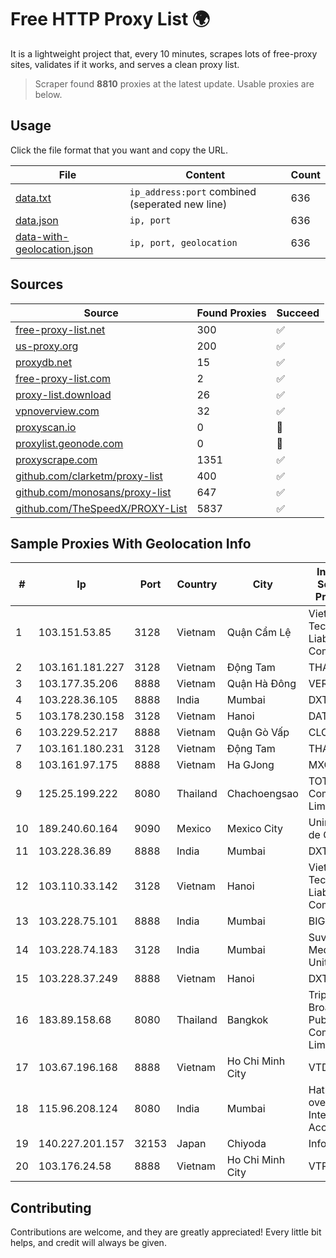 
# Free HTTP Proxy List 🌍

It is a lightweight project that, every 10 minutes, scrapes lots of free-proxy sites, validates if it works, and serves a clean proxy list.


> Scraper found **8810** proxies at the latest update. Usable proxies are below.

## Usage

Click the file format that you want and copy the URL.


|File|Content|Count|
|----|-------|-----|
|[data.txt](https://raw.githubusercontent.com/themiralay/Proxy-List-World/master/data.txt)|`ip_address:port` combined (seperated new line)|636|
|[data.json](https://raw.githubusercontent.com/themiralay/Proxy-List-World/master/data.json)|`ip, port`|636|
|[data-with-geolocation.json](https://raw.githubusercontent.com/themiralay/Proxy-List-World/master/data-with-geolocation.json)|`ip, port, geolocation`|636|

## Sources

|Source|Found Proxies|Succeed|
|------|-------------|-------|
|[free-proxy-list.net](https://free-proxy-list.net)|300|✅|
|[us-proxy.org](https://www.us-proxy.org)|200|✅|
|[proxydb.net](http://proxydb.net)|15|✅|
|[free-proxy-list.com](https://free-proxy-list.com/?page=&port=&type%5B%5D=http&type%5B%5D=https&up_time=0&search=Search)|2|✅|
|[proxy-list.download](https://www.proxy-list.download/HTTP)|26|✅|
|[vpnoverview.com](https://vpnoverview.com/privacy/anonymous-browsing/free-proxy-servers)|32|✅|
|[proxyscan.io](https://www.proxyscan.io)|0|🚫|
|[proxylist.geonode.com](https://proxylist.geonode.com/api/proxy-list?limit=300&page=1&sort_by=lastChecked&sort_type=desc&protocols=http,https)|0|🚫|
|[proxyscrape.com](https://api.proxyscrape.com/v2/?request=displayproxies&protocol=http&timeout=10000&country=all&ssl=all&anonymity=all)|1351|✅|
|[github.com/clarketm/proxy-list](https://raw.githubusercontent.com/clarketm/proxy-list/master/proxy-list-raw.txt)|400|✅|
|[github.com/monosans/proxy-list](https://raw.githubusercontent.com/monosans/proxy-list/main/proxies/http.txt)|647|✅|
|[github.com/TheSpeedX/PROXY-List](https://raw.githubusercontent.com/TheSpeedX/PROXY-List/master/http.txt)|5837|✅|


## Sample Proxies With Geolocation Info

|#|Ip|Port|Country|City|Internet Service Provider|
|-|--|----|-------|----|-------------------------|
|1|103.151.53.85|3128|Vietnam|Quận Cẩm Lệ|Viet Digital Technology Liability Company|
|2|103.161.181.227|3128|Vietnam|Động Tam|THAIAN|
|3|103.177.35.206|8888|Vietnam|Quận Hà Đông|VERMOS|
|4|103.228.36.105|8888|India|Mumbai|DXT|
|5|103.178.230.158|3128|Vietnam|Hanoi|DATHANH|
|6|103.229.52.217|8888|Vietnam|Quận Gò Vấp|CLOVIET|
|7|103.161.180.231|3128|Vietnam|Động Tam|THAIAN|
|8|103.161.97.175|8888|Vietnam|Ha GJong|MXGROUP|
|9|125.25.199.222|8080|Thailand|Chachoengsao|TOT Public Company Limited|
|10|189.240.60.164|9090|Mexico|Mexico City|Uninet S.A. de C.V.|
|11|103.228.36.89|8888|India|Mumbai|DXT|
|12|103.110.33.142|3128|Vietnam|Hanoi|Viet Digital Technology Liability Company|
|13|103.228.75.101|8888|India|Mumbai|BIGZ|
|14|103.228.74.183|3128|India|Mumbai|Suvan Medi Care Unit Pvt Ltd|
|15|103.228.37.249|8888|Vietnam|Hanoi|DXT|
|16|183.89.158.68|8080|Thailand|Bangkok|Triple T Broadband Public Company Limited|
|17|103.67.196.168|8888|Vietnam|Ho Chi Minh City|VTDIGITAL|
|18|115.96.208.124|8080|India|Mumbai|Hathway IP over Cable Internet Access|
|19|140.227.201.157|32153|Japan|Chiyoda|InfoSphere|
|20|103.176.24.58|8888|Vietnam|Ho Chi Minh City|VTPHAR|



## Contributing

Contributions are welcome, and they are greatly appreciated! Every
little bit helps, and credit will always be given.

